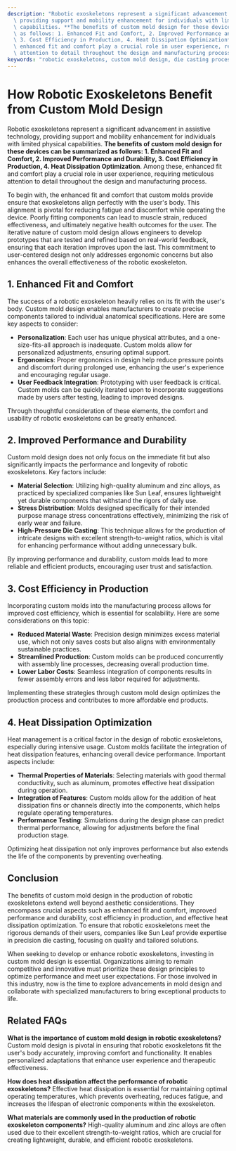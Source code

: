 ```yaml
---
description: "Robotic exoskeletons represent a significant advancement in assistive technology,\
  \ providing support and mobility enhancement for individuals with limited physical\
  \ capabilities. **The benefits of custom mold design for these devices can be summarized\
  \ as follows: 1. Enhanced Fit and Comfort, 2. Improved Performance and Durability,\
  \ 3. Cost Efficiency in Production, 4. Heat Dissipation Optimization**. Among these,\
  \ enhanced fit and comfort play a crucial role in user experience, requiring meticulous\
  \ attention to detail throughout the design and manufacturing process."
keywords: "robotic exoskeletons, custom mold design, die casting process, heat dissipation performance"
---
```

# How Robotic Exoskeletons Benefit from Custom Mold Design

Robotic exoskeletons represent a significant advancement in assistive technology, providing support and mobility enhancement for individuals with limited physical capabilities. **The benefits of custom mold design for these devices can be summarized as follows: 1. Enhanced Fit and Comfort, 2. Improved Performance and Durability, 3. Cost Efficiency in Production, 4. Heat Dissipation Optimization**. Among these, enhanced fit and comfort play a crucial role in user experience, requiring meticulous attention to detail throughout the design and manufacturing process.

To begin with, the enhanced fit and comfort that custom molds provide ensure that exoskeletons align perfectly with the user's body. This alignment is pivotal for reducing fatigue and discomfort while operating the device. Poorly fitting components can lead to muscle strain, reduced effectiveness, and ultimately negative health outcomes for the user. The iterative nature of custom mold design allows engineers to develop prototypes that are tested and refined based on real-world feedback, ensuring that each iteration improves upon the last. This commitment to user-centered design not only addresses ergonomic concerns but also enhances the overall effectiveness of the robotic exoskeleton.

## **1. Enhanced Fit and Comfort**

The success of a robotic exoskeleton heavily relies on its fit with the user's body. Custom mold design enables manufacturers to create precise components tailored to individual anatomical specifications. Here are some key aspects to consider:

- **Personalization**: Each user has unique physical attributes, and a one-size-fits-all approach is inadequate. Custom molds allow for personalized adjustments, ensuring optimal support.
- **Ergonomics**: Proper ergonomics in design help reduce pressure points and discomfort during prolonged use, enhancing the user's experience and encouraging regular usage.
- **User Feedback Integration**: Prototyping with user feedback is critical. Custom molds can be quickly iterated upon to incorporate suggestions made by users after testing, leading to improved designs.

Through thoughtful consideration of these elements, the comfort and usability of robotic exoskeletons can be greatly enhanced.

## **2. Improved Performance and Durability**

Custom mold design does not only focus on the immediate fit but also significantly impacts the performance and longevity of robotic exoskeletons. Key factors include:

- **Material Selection**: Utilizing high-quality aluminum and zinc alloys, as practiced by specialized companies like Sun Leaf, ensures lightweight yet durable components that withstand the rigors of daily use.
- **Stress Distribution**: Molds designed specifically for their intended purpose manage stress concentrations effectively, minimizing the risk of early wear and failure.
- **High-Pressure Die Casting**: This technique allows for the production of intricate designs with excellent strength-to-weight ratios, which is vital for enhancing performance without adding unnecessary bulk.

By improving performance and durability, custom molds lead to more reliable and efficient products, encouraging user trust and satisfaction.

## **3. Cost Efficiency in Production**

Incorporating custom molds into the manufacturing process allows for improved cost efficiency, which is essential for scalability. Here are some considerations on this topic:

- **Reduced Material Waste**: Precision design minimizes excess material use, which not only saves costs but also aligns with environmentally sustainable practices.
- **Streamlined Production**: Custom molds can be produced concurrently with assembly line processes, decreasing overall production time.
- **Lower Labor Costs**: Seamless integration of components results in fewer assembly errors and less labor required for adjustments.

Implementing these strategies through custom mold design optimizes the production process and contributes to more affordable end products.

## **4. Heat Dissipation Optimization**

Heat management is a critical factor in the design of robotic exoskeletons, especially during intensive usage. Custom molds facilitate the integration of heat dissipation features, enhancing overall device performance. Important aspects include:

- **Thermal Properties of Materials**: Selecting materials with good thermal conductivity, such as aluminum, promotes effective heat dissipation during operation.
- **Integration of Features**: Custom molds allow for the addition of heat dissipation fins or channels directly into the components, which helps regulate operating temperatures.
- **Performance Testing**: Simulations during the design phase can predict thermal performance, allowing for adjustments before the final production stage.

Optimizing heat dissipation not only improves performance but also extends the life of the components by preventing overheating.

## **Conclusion**

The benefits of custom mold design in the production of robotic exoskeletons extend well beyond aesthetic considerations. They encompass crucial aspects such as enhanced fit and comfort, improved performance and durability, cost efficiency in production, and effective heat dissipation optimization. To ensure that robotic exoskeletons meet the rigorous demands of their users, companies like Sun Leaf provide expertise in precision die casting, focusing on quality and tailored solutions.

When seeking to develop or enhance robotic exoskeletons, investing in custom mold design is essential. Organizations aiming to remain competitive and innovative must prioritize these design principles to optimize performance and meet user expectations. For those involved in this industry, now is the time to explore advancements in mold design and collaborate with specialized manufacturers to bring exceptional products to life.

## Related FAQs

**What is the importance of custom mold design in robotic exoskeletons?**
Custom mold design is pivotal in ensuring that robotic exoskeletons fit the user's body accurately, improving comfort and functionality. It enables personalized adaptations that enhance user experience and therapeutic effectiveness.

**How does heat dissipation affect the performance of robotic exoskeletons?**
Effective heat dissipation is essential for maintaining optimal operating temperatures, which prevents overheating, reduces fatigue, and increases the lifespan of electronic components within the exoskeleton.

**What materials are commonly used in the production of robotic exoskeleton components?**
High-quality aluminum and zinc alloys are often used due to their excellent strength-to-weight ratios, which are crucial for creating lightweight, durable, and efficient robotic exoskeletons.
